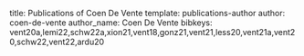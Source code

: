 title: Publications of Coen De Vente
template: publications-author
author: coen-de-vente
author_name: Coen De Vente
bibkeys: vent20a,lemi22,schw22a,xion21,vent18,gonz21,vent21,less20,vent21a,vent20,schw22,vent22,ardu20